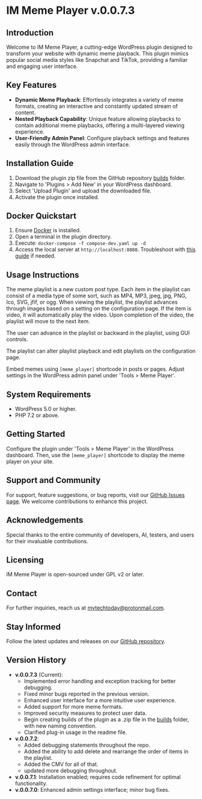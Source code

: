 # IM Meme Player v.0.0.7.3

## Introduction

Welcome to IM Meme Player, a cutting-edge WordPress plugin designed to transform your website with dynamic meme playback. This plugin mimics popular social media styles like Snapchat and TikTok, providing a familiar and engaging user interface.

## Key Features

- **Dynamic Meme Playback**: Effortlessly integrates a variety of meme formats, creating an interactive and constantly updated stream of content.
- **Nested Playback Capability**: Unique feature allowing playbacks to contain additional meme playbacks, offering a multi-layered viewing experience.
- **User-Friendly Admin Panel**: Configure playback settings and features easily through the WordPress admin interface.

## Installation Guide

1. Download the plugin zip file from the GitHub repository [builds](https://github.com/mytech-today-now/IM-meme-player/tree/main/builds) folder.
2. Navigate to 'Plugins > Add New' in your WordPress dashboard.
3. Select 'Upload Plugin' and upload the downloaded file.
4. Activate the plugin once installed.

## Docker Quickstart

1. Ensure [Docker](https://www.docker.com/products/personal/) is installed.
2. Open a terminal in the plugin directory.
3. Execute: `docker-compose -f compose-dev.yaml up -d`
4. Access the local server at `http://localhost:8080`. Troubleshoot with [this guide](https://locall.host/) if needed.

## Usage Instructions

The meme playlist is a new custom post type.  Each item in the playlist can consist of a media type of some sort, such as MP4,  MP3,  jpeg, jpg,  PNG,  Ico,  SVG,  jfif,  or ogg.  When viewing the playlist,  the playlist advances through images based on a setting on the configuration page.   If the item is video, it will automatically play the video.   Upon completion of the video, the playlist will move to the next item.

The user can advance in the playlist or backward in the playlist, using GUI controls.

The playlist can alter playlist playback and edit playlists on the configuration page.

Embed memes using `[meme_player]` shortcode in posts or pages. Adjust settings in the WordPress admin panel under 'Tools > Meme Player'.

## System Requirements

- WordPress 5.0 or higher.
- PHP 7.2 or above.

## Getting Started

Configure the plugin under 'Tools > Meme Player' in the WordPress dashboard. Then, use the `[meme_player]` shortcode to display the meme player on your site.

## Support and Community

For support, feature suggestions, or bug reports, visit our [GitHub Issues page](https://github.com/mytech-today-now/IM-meme-player/issues). We welcome contributions to enhance this project.

## Acknowledgements

Special thanks to the entire community of developers, AI, testers, and users for their invaluable contributions.

## Licensing

IM Meme Player is open-sourced under GPL v2 or later.

## Contact

For further inquiries, reach us at <mytechtoday@protonmail.com>.

## Stay Informed

Follow the latest updates and releases on our [GitHub repository](https://github.com/mytech-today-now/IM-meme-player).

## Version History
- **v.0.0.7.3** (Current): 
  - Implemented error handling and exception tracking for better debugging.
  - Fixed minor bugs reported in the previous version.
  - Enhanced user interface for a more intuitive user experience.
  - Added support for more meme formats.
  - Improved security measures to protect user data.
  - Begin creating builds of the plugin as a .zip file in the [builds](https://github.com/mytech-today-now/IM-meme-player/tree/main/builds) folder, with new naming convention.
  - Clarified plug-in usage in the readme file.
- **v.0.0.7.2**: 
  - Added debugging statements throughout the repo.
  - Added the ability to add delete and rearrange the order of items in the playlist. 
  - Added the CMV for all of that.
  - updated more debugging throughout.
- **v.0.0.7.1**: Installation enabled; requires code refinement for optimal functionality.
- **v.0.0.7.0**: Enhanced admin settings interface; minor bug fixes.

